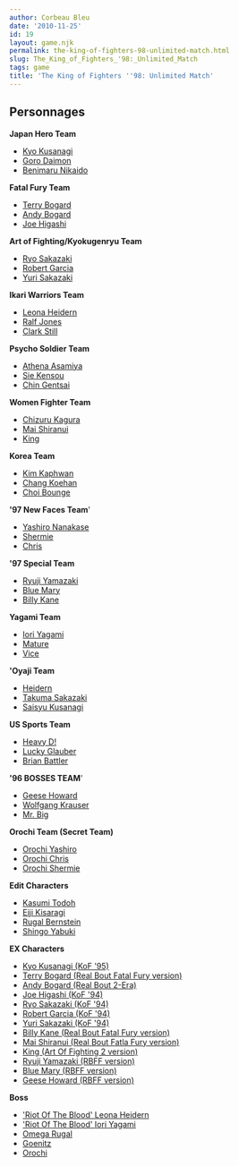 ```yaml
---
author: Corbeau Bleu
date: '2010-11-25'
id: 19
layout: game.njk
permalink: the-king-of-fighters-98-unlimited-match.html
slug: The_King_of_Fighters_'98:_Unlimited_Match
tags: game
title: 'The King of Fighters ''98: Unlimited Match'
---
```


## Personnages

**Japan Hero Team**

- [Kyo Kusanagi](Kyo_Kusanagi_(98um))
- [Goro Daimon](Goro_Daimon_(98um))
- [Benimaru Nikaido](Benimaru_Nikaido_(98um))

**Fatal Fury Team**

- [Terry Bogard](Terry_Bogard_(98um))
- [Andy Bogard](Andy_Bogard_(98um))
- [Joe Higashi](Joe_Higashi_(98um))

**Art of Fighting/Kyokugenryu Team**

- [Ryo Sakazaki](Ryo_Sakazaki_(98um))
- [Robert Garcia](Robert_Garcia_(98um))
- [Yuri Sakazaki](Yuri_Sakazaki_(98um))

**Ikari Warriors Team**

- [Leona Heidern](Leona_Heidern_(98um))
- [Ralf Jones](Ralf_Jones_(98um))
- [Clark Still](Clark_Still_(98um))

**Psycho Soldier Team**

- [Athena Asamiya](Athena_Asamiya_(98um))
- [Sie Kensou](Sie_Kensou_(98um))
- [Chin Gentsai](Chin_Gentsai_(98um))

**Women Fighter Team**

- [Chizuru Kagura](Chizuru_Kagura_(98um))
- [Mai Shiranui](Mai_Shiranui_(98um))
- [King](King_(98um))

**Korea Team**

- [Kim Kaphwan](Kim_Kaphwan_(98um))
- [Chang Koehan](Chang_Koehan_(98um))
- [Choi Bounge](Choi_Bounge_(98um))

**'97 New Faces Team**'

- [Yashiro Nanakase](Yashiro_Nanakase_(98um))
- [Shermie](Shermie_(98um))
- [Chris](Chris_(98um))

**'97 Special Team**

- [Ryuji Yamazaki](Ryuji_Yamazaki_(98um))
- [Blue Mary](Blue_Mary_(98um))
- [Billy Kane](Billy_Kane_(98um))

**Yagami Team**

- [Iori Yagami](Iori_Yagami_(98um))
- [Mature](Mature_(98um))
- [Vice](Vice_(98um))

**'Oyaji Team**

- [Heidern](Heidern_(98um))
- [Takuma Sakazaki](Takuma_Sakazaki_(98um))
- [Saisyu Kusanagi](Saisyu_Kusanagi_(98um))

**US Sports Team**

- [Heavy D!](Heavy_D!_(98um))
- [Lucky Glauber](Lucky_Glauber_(98um))
- [Brian Battler](Brian_Battler_(98um))

**'96 BOSSES TEAM**'

- [Geese Howard](Geese_Howard_(98um))
- [Wolfgang Krauser](Wolfgang_Krauser_(98um))
- [Mr. Big](Mr._Big_(98um))

**Orochi Team (Secret Team)**

- [Orochi Yashiro](Orochi_Yashiro_(98um))
- [Orochi Chris](Orochi_Chris_(98um))
- [Orochi Shermie](Orochi_Shermie_(98um))

**Edit Characters**

- [Kasumi Todoh](Kasumi_Todoh_(98um))
- [Eiji Kisaragi](Eiji_Kisaragi_(98um))
- [Rugal Bernstein](Rugal_Bernstein_(98um))
- [Shingo Yabuki](Shingo_Yabuki_(98um))

**EX Characters**

- [Kyo Kusanagi (KoF '95)](Kyo_Kusanagi_(KoF_'95)_(98um))
- [Terry Bogard (Real Bout Fatal Fury
  version)](Terry_Bogard_(Real_Bout_Fatal_Fury_version)_(98um))
- [Andy Bogard (Real Bout
  2-Era)](Andy_Bogard_(KoF_'95)_(98um))
- [Joe Higashi (KoF '94)](Joe_Higashi_(KoF_'94)_(98um))
- [Ryo Sakazaki (KoF '94)](Ryo_Sakazaki_(KoF_'94)_(98um))
- [Robert Garcia (KoF '94)](Robert_Garcia_(KoF_'94)_(98um))
- [Yuri Sakazaki (KoF '94)](Yuri_Sakazaki_(KoF_'94)_(98um))
- [Billy Kane (Real Bout Fatal Fury
  version)](Billy_Kane_(Real_Bout_Fatal_Fury_version)_(98um))
- [Mai Shiranui (Real Bout Fatla Fury
  version)](Mai_Shiranui_(Real_Bout_Fatal_Fury_version)_(98um))
- [King (Art Of Fighting 2
  version)](King_(Art_Of_Fighting_2_version)_(98um))
- [Ryuji Yamazaki (RBFF
  version)](Ryuji_Yamazaki_(RBFF_version)_(98um))
- [Blue Mary (RBFF version)](Blue_Mary_(RBFF_version)_(98um))
- [Geese Howard (RBFF
  version)](Geese_Howard_(RBFF_version)_(98um))

**Boss**

- ['Riot Of The Blood' Leona
  Heidern]('Riot_Of_The_Blood'_Leona_Heidern_(98um))
- ['Riot Of The Blood' Iori
  Yagami]('Riot_Of_The_Blood'_Iori_Yagami_(98um))
- [Omega Rugal](Omega_Rugal_(98um))
- [Goenitz](Goenitz_(98um))
- [Orochi](Orochi_(98um))